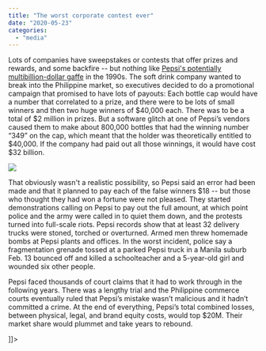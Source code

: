 ```yaml
---
title: "The worst corporate contest ever"
date: "2020-05-23"
categories: 
  - "media"
---
```


Lots of companies have sweepstakes or contests that offer prizes and rewards, and some backfire -- but nothing like [Pepsi's potentially multibillion-dollar gaffe](https://medium.com/better-marketing/pepsis-40-billion-typo-caused-deadly-riots-3d671295d1bd) in the 1990s. The soft drink company wanted to break into the Philippine market, so executives decided to do a promotional campaign that promised to have lots of payouts: Each bottle cap would have a number that correlated to a prize, and there were to be lots of small winners and then two huge winners of $40,000 each. There was to be a total of $2 million in prizes. But a software glitch at one of Pepsi’s vendors caused them to make about 800,000 bottles that had the winning number “349” on the cap, which meant that the holder was theoretically entitled to $40,000. If the company had paid out all those winnings, it would have cost $32 billion.

![](images/MsIn5mG.jpg)

That obviously wasn't a realistic possibility, so Pepsi said an error had been made and that it planned to pay each of the false winners $18 -- but those who thought they had won a fortune were not pleased. They started demonstrations calling on Pepsi to pay out the full amount, at which point police and the army were called in to quiet them down, and the protests turned into full-scale riots. Pepsi records show that at least 32 delivery trucks were stoned, torched or overturned. Armed men threw homemade bombs at Pepsi plants and offices. In the worst incident, police say a fragmentation grenade tossed at a parked Pepsi truck in a Manila suburb Feb. 13 bounced off and killed a schoolteacher and a 5-year-old girl and wounded six other people.

Pepsi faced thousands of court claims that it had to work through in the following years. There was a lengthy trial and the Philippine commerce courts eventually ruled that Pepsi’s mistake wasn’t malicious and it hadn’t committed a crime. At the end of everything, Pepsi’s total combined losses, between physical, legal, and brand equity costs, would top $20M. Their market share would plummet and take years to rebound.

\]\]>
